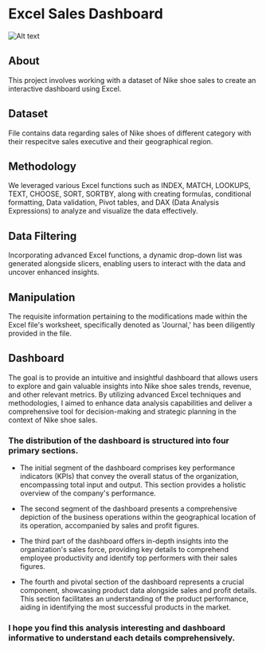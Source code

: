# Excel Sales Dashboard
![Alt text](https://github.com/kunaljain001/Excel_Sales_Dashboard)
## About
This project involves working with a dataset of Nike shoe sales to create an interactive dashboard using Excel. 

## Dataset 
File contains data regarding sales of Nike shoes of different category with their respecitve sales executive and their geographical region.

## Methodology
We leveraged various Excel functions such as INDEX, MATCH, LOOKUPS, TEXT, CHOOSE, SORT, SORTBY, along with creating formulas, conditional formatting, Data validation, Pivot tables, and DAX (Data Analysis Expressions) to analyze and visualize the data effectively. 

## Data Filtering
Incorporating advanced Excel functions, a dynamic drop-down list was generated alongside slicers, enabling users to interact with the data and uncover enhanced insights.

## Manipulation
The requisite information pertaining to the modifications made within the Excel file's worksheet, specifically denoted as 'Journal,' has been diligently provided in the file.

## Dashboard
The goal is to provide an intuitive and insightful dashboard that allows users to explore and gain valuable insights into Nike shoe sales trends, revenue, and other relevant metrics. By utilizing advanced Excel techniques and methodologies, I aimed to enhance data analysis capabilities and deliver a comprehensive tool for decision-making and strategic planning in the context of Nike shoe sales.

### The distribution of the dashboard is structured into four primary sections.

* The initial segment of the dashboard comprises key performance indicators (KPIs) that convey the overall status of the organization, encompassing total input and output. This section provides a holistic overview of the company's performance.

* The second segment of the dashboard presents a comprehensive depiction of the business operations within the geographical location of its operation, accompanied by sales and profit figures.

* The third part of the dashboard offers in-depth insights into the organization's sales force, providing key details to comprehend employee productivity and identify top performers with their sales figures.

* The fourth and pivotal section of the dashboard represents a crucial component, showcasing product data alongside sales and profit details. This section facilitates an understanding of the product performance, aiding in identifying the most successful products in the market.

### I hope you find this analysis interesting and dashboard informative to understand each details comprehensively.


